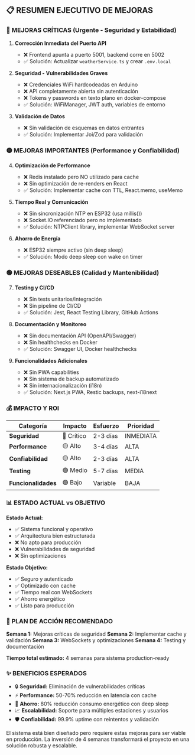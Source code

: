## 📋 **RESUMEN EJECUTIVO DE MEJORAS**

### 🔴 **MEJORAS CRÍTICAS** (Urgente - Seguridad y Estabilidad)

1. **Corrección Inmediata del Puerto API**
   - ❌ Frontend apunta a puerto 5001, backend corre en 5002
   - ✅ Solución: Actualizar `weatherService.ts` y crear `.env.local`

2. **Seguridad - Vulnerabilidades Graves**
   - ❌ Credenciales WiFi hardcodeadas en Arduino
   - ❌ API completamente abierta sin autenticación
   - ❌ Tokens y passwords en texto plano en docker-compose
   - ✅ Solución: WiFiManager, JWT auth, variables de entorno

3. **Validación de Datos**
   - ❌ Sin validación de esquemas en datos entrantes
   - ✅ Solución: Implementar Joi/Zod para validación

### 🟡 **MEJORAS IMPORTANTES** (Performance y Confiabilidad)

4. **Optimización de Performance**
   - ❌ Redis instalado pero NO utilizado para cache
   - ❌ Sin optimización de re-renders en React
   - ✅ Solución: Implementar cache con TTL, React.memo, useMemo

5. **Tiempo Real y Comunicación**
   - ❌ Sin sincronización NTP en ESP32 (usa millis())
   - ❌ Socket.IO referenciado pero no implementado
   - ✅ Solución: NTPClient library, implementar WebSocket server

6. **Ahorro de Energía**
   - ❌ ESP32 siempre activo (sin deep sleep)
   - ✅ Solución: Modo deep sleep con wake on timer

### 🟢 **MEJORAS DESEABLES** (Calidad y Mantenibilidad)

7. **Testing y CI/CD**
   - ❌ Sin tests unitarios/integración
   - ❌ Sin pipeline de CI/CD
   - ✅ Solución: Jest, React Testing Library, GitHub Actions

8. **Documentación y Monitoreo**
   - ❌ Sin documentación API (OpenAPI/Swagger)
   - ❌ Sin healthchecks en Docker
   - ✅ Solución: Swagger UI, Docker healthchecks

9. **Funcionalidades Adicionales**
   - ❌ Sin PWA capabilities
   - ❌ Sin sistema de backup automatizado
   - ❌ Sin internacionalización (i18n)
   - ✅ Solución: Next.js PWA, Restic backups, next-i18next

### 💰 **IMPACTO Y ROI**

| Categoría | Impacto | Esfuerzo | Prioridad |
|-----------|---------|----------|-----------|
| **Seguridad** | 🔴 Crítico | 2-3 días | INMEDIATA |
| **Performance** | 🟡 Alto | 3-4 días | ALTA |
| **Confiabilidad** | 🟡 Alto | 2-3 días | ALTA |
| **Testing** | 🟢 Medio | 5-7 días | MEDIA |
| **Funcionalidades** | 🟢 Bajo | Variable | BAJA |

### 📊 **ESTADO ACTUAL vs OBJETIVO**

**Estado Actual:**
- ✅ Sistema funcional y operativo
- ✅ Arquitectura bien estructurada
- ❌ No apto para producción
- ❌ Vulnerabilidades de seguridad
- ❌ Sin optimizaciones

**Estado Objetivo:**
- ✅ Seguro y autenticado
- ✅ Optimizado con cache
- ✅ Tiempo real con WebSockets
- ✅ Ahorro energético
- ✅ Listo para producción

### 🚀 **PLAN DE ACCIÓN RECOMENDADO**

**Semana 1:** Mejoras críticas de seguridad
**Semana 2:** Implementar cache y validación
**Semana 3:** WebSockets y optimizaciones
**Semana 4:** Testing y documentación

**Tiempo total estimado:** 4 semanas para sistema production-ready

### ✨ **BENEFICIOS ESPERADOS**

- 🔒 **Seguridad:** Eliminación de vulnerabilidades críticas
- ⚡ **Performance:** 50-70% reducción en latencia con cache
- 🔋 **Ahorro:** 80% reducción consumo energético con deep sleep
- 📈 **Escalabilidad:** Soporte para múltiples estaciones y usuarios
- 🛡️ **Confiabilidad:** 99.9% uptime con reintentos y validación

El sistema está bien diseñado pero requiere estas mejoras para ser viable en producción. La inversión de 4 semanas transformará el proyecto en una solución robusta y escalable.